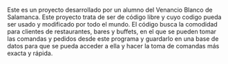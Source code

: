 Este es un proyecto desarrollado por un alumno del Venancio Blanco de Salamanca.
Este proyecto trata de ser de código libre y cuyo codigo pueda ser usado y modificado por todo el mundo.
El código busca la comodidad para clientes de restaurantes, bares y buffets, en el que se pueden tomar las comandas y pedidos
desde este programa y guardarlo en una base de datos para que se pueda acceder a ella y hacer la toma de comandas más exacta y rápida.
